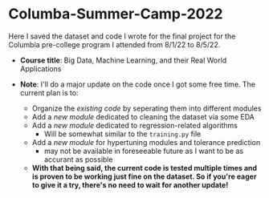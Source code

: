 # Columba-Summer-Camp-2022
Here I saved the dataset and code I wrote for the final project for the Columbia pre-college program I attended from 8/1/22 to 8/5/22.

- **Course title**: Big Data, Machine Learning, and their Real World Applications

- **Note**: I'll do a major update on the code once I got some free time. The current plan is to:
  - Organize the *existing code* by seperating them into different modules
  - Add a *new module* dedicated to cleaning the dataset via some EDA
  - Add a *new module* dedicated to regression-related algorithms
    - Will be somewhat similar to the `training.py` file
  - Add a *new module* for hypertuning modules and tolerance prediction
    - may not be available in foreseeable future as I want to be as accurant as possible
  - **With that being said, the current code is tested multiple times and is proven to be working just fine on the dataset. So if you're eager to give it a try, there's no need to wait for another update!**

